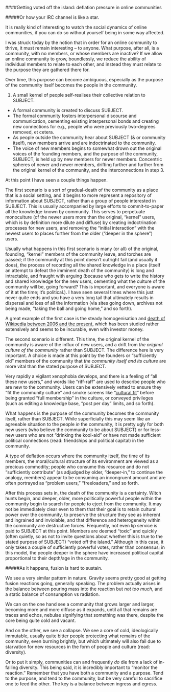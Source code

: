 ####Getting voted off the island: deflation pressure in online communities

#####Or how your IRC channel is like a star.

It is really kind of interesting to watch the social dynamics of online communities, if you can do so without yourself being in some way affected.

I was struck today by the notion that in order for an online community to thrive, it must remain interesting – to anyone. What purpose, after all, is a community, with no members, or whose members are inactive? If we allow an online community to grow, boundlessly, we reduce the ability of individual members to relate to each other, and instead they must relate to the purpose they are gathered there for.

Over time, this purpose can become ambiguous, especially as the purpose of the community itself becomes the people in the community.

1. A small kernel of people self-realises their collective relation to SUBJECT.
* A formal community is created to discuss SUBJECT.
* The formal community fosters interpersonal discourse and communication, cementing existing interpersonal bonds and creating new connections for e.g., people who were previously two-degrees removed, et cetera.
* As people outside the community hear about SUBJECT (& or community itself), new members arrive and are indoctrinated to the community.
* The voice of new members begins to somewhat drown out the original voices of the founding members, and the purpose of the community, SUBJECT, is held up by new members for newer members. Concentric spheres of newer and newer members, drifting further and further from the original kernel of the community, and the interconnections in step 3.

At this point I have seen a couple things happen.

The first scenario is a sort of gradual-death of the community as a place that is a social setting, and it begins to more represent a repository of information about SUBJECT, rather than a group of people interested in SUBJECT. This is usually accompanied by large efforts to commit-to-paper all the knowledge known by community. This serves to perpetuate monoculture (of the newer users more than the original, “kernel” users, which is by definition more dilute and diffuse) by creating indoctrination processes for new users, and removing the “initial interaction” with the newest users to places further from the older (“deeper in the sphere”) users.

Usually what happens in this first scenario is many (or all) of the original, founding, “kernel” members of the community leave, and torches are passed; if the community at this point doesn’t outright fail (and usually it does), the process of recording all the shared knowledge in a place (itself an attempt to defeat the imminent death of the community) is long and intractable, and fraught with arguing (because who gets to write the history and shared knowledge for the new users, cementing what the culture of the community will be, going forward? This is important, and everyone is aware of it at the time; it’s political.). I have seen several times where this just never quite ends and you have a very long tail that ultimately results in dispersal and loss of all the information (via sites going down, archives not being made, “taking the ball and going home,” and so forth).

A great example of the first case is the steady homogenisation and [death of Wikipedia between 2006 and the present](http://www.technologyreview.com/featuredstory/520446/the-decline-of-wikipedia/), which has been studied rather extensively and seems to be incurable, even with investor money.

The second scenario is different. This time, the original kernel of the community is aware of the influx of new users, and a drift from *the original culture of the community* rather than SUBJECT. The difference here is very important. A choice is made at this point by the founders or “sufficiently old” members of the community that *the community itself and its culture* are more vital than the stated purpose of SUBJECT.

Very rapidly a vigilant xenophobia develops, and there is a feeling of “all these new users,” and words like “riff-raff” are used to describe people who are new to the community. Users can be extensively vetted to ensure they “fit the community culture” and smoke screens like “[cultural fit](http://www.ragingwisdom.com/is-interviewing-for-cultural-fit-an-illegal-form-of-employment-discrimination/)” before being granted “full membership” in the culture, or conveyed privileges (such as editing a knowledge base, “post per day” limits, and so forth).

What happens is the purpose of the community becomes the community itself, rather than SUBJECT. While superficially this may seem like an agreeable situation to the people *in* the community, it is pretty ugly for both new users (who believe the community to be about SUBJECT) or for less-new users who are not “drinking the kool-aid” or have not made sufficient political connections (read: friendships and political capital) in the community.

A type of deflation occurs where the community itself, the time of its members, the moral/cultural structure of its environment are viewed as a precious commodity; people who consume this resource and do not “sufficiently contribute” (as adjudged by older, “deeper-in,” to continue the analogy, members) appear to be consuming an incongruent amount and are often portrayed as “problem users,” “freeloaders,” and so forth.

After this process sets in, the death of the community is a certainty. Witch hunts begin, and deeper, older, more politically powerful people within the community begin to search for people to eject from the community. It may not be immediately clear even to them that their goal is to retain cultural power over the community, to preserve the structure they see as inherent and ingrained and inviolable, and that difference and heterogeneity within the community are destructive forces. Frequently, not even lip service is paid to SUBJECT at this point. Members are deemed “toxic” and quickly (often quietly, so as not to invite questions about whether this is true to the stated purpose of SUBJECT) “voted off the island.” Although in this case, it only takes a couple of sufficiently powerful votes, rather than consensus; in this model, the people deeper in the sphere have increased political capital proportional to their depth/age in the community.

#####As it happens, fusion is hard to sustain.

We see a very similar pattern in nature. Gravity seems pretty good at getting fusion reactions going, generally speaking. The problem actually arises in the balance between pouring mass into the reaction but *not too much*, and a static balance of consumption vs radiation.

We can on the one hand see a community that grows larger and larger, becoming more and more diffuse as it expands, until all that remains are traces and echos, nebulae signifying that something was there, despite the core being quite cold and vacant.

And on the other, we see a collapse. We see a core of cold, ideologically immutable, usually quite bitter people protecting what remains of the community, even burning brightly, but which ultimately will also fail due to starvation for new resources in the form of people and culture (read: diversity).

Or to put it simply, communities can and frequently *do* die from a lack of in-falling diversity. This being said, it is incredibly important to “monitor the reaction.” Remember that you have both a community and a purpose. Tend to the purpose, and tend to the community, but be very careful to sacrifice one to feed the other. The key is a balance between ingress and egress.